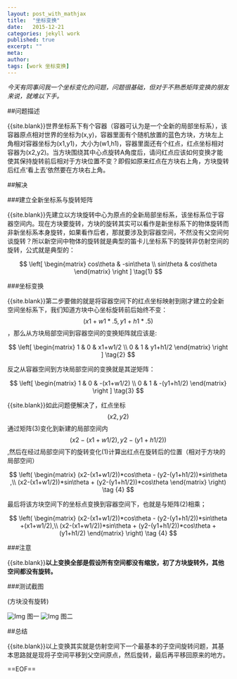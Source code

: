 ```yaml
---
layout: post_with_mathjax
title:  "坐标变换"
date:   2015-12-21
categories: jekyll work
published: true
excerpt: ""
meta: 
author: 
tags: [work 坐标变换]
---
```


*今天有同事问我一个坐标变化的问题，问题很基础，但对于不熟悉矩阵变换的朋友来说，就难以下手。*

##问题描述

{{site.blank}}世界坐标系下有个容器（容器可认为是一个全新的局部坐标系），该容器原点相对世界的坐标为(x,y)，容器里面有个随机放置的蓝色方块，方块左上角相对容器坐标为(x1,y1)，大小为(w1,h1)，容器里面还有个红点，红点坐标相对容器为(x2,y2)。当方块围绕其中心点旋转A角度后，请问红点应该如何变换才能使其保持旋转前后相对于方块位置不变？即假如原来红点在方块右上角，方块旋转后红点‘看上去’依然要在方块右上角。

##解决

###建立全新坐标系与旋转矩阵

{{site.blank}}先建立以方块旋转中心为原点的全新局部坐标系，该坐标系位于容器空间内。现在方块要旋转，方块的旋转其实可以看作是新坐标系下的物体旋转而非新坐标系本身旋转，如果看作后者，那就要涉及到容器空间，不然没有父空间何谈旋转？所以新空间中物体的旋转就是典型的笛卡儿坐标系下的旋转非仿射空间的旋转，公式就是典型的：

$$
\left[ \begin{matrix} cos\theta & -sin\theta \\ sin\theta & cos\theta \end{matrix} \right ] \tag{1}
$$

###坐标变换

{{site.blank}}第二步要做的就是将容器空间下的红点坐标映射到刚才建立的全新空间坐标系下，我们知道方块中心坐标旋转前后始终不变：$$(x1+w1*.5,y1+h1*.5)$$，那么从方块局部空间到容器空间的变换矩阵就应该是:

$$
\left[ \begin{matrix} 
1 & 0 & x1+w1/2 \\ 
0 & 1 & y1+h1/2 
\end{matrix} \right ] \tag{2}
$$

反之从容器空间到方块局部空间的变换就是其逆矩阵：

$$
\left[ \begin{matrix} 
1 & 0 & -(x1+w1/2) \\ 
0 & 1 & -(y1+h1/2) 
\end{matrix} \right ] \tag{3}
$$

{{site.blank}}如此问题便解决了，红点坐标$$(x2,y2)$$通过矩阵(3)变化到新建的局部空间内$$(x2-(x1+w1/2),y2-(y1+h1/2))$$,然后在经过局部空间下的旋转变化(1)计算出红点在旋转后的位置（相对于方块的局部空间）

$$
\left( \begin{matrix}
(x2-(x1+w1/2))*cos\theta - (y2-(y1+h1/2))*sin\theta ,\\ 
(x2-(x1+w1/2))*sin\theta + (y2-(y1+h1/2))*cos\theta 
\end{matrix} \right) \tag {4}
$$

最后将该方块空间下的坐标点变换到容器空间下，也就是与矩阵(2)相乘；

$$
\left( \begin{matrix}
(x2-(x1+w1/2))*cos\theta - (y2-(y1+h1/2))*sin\theta +(x1+w1/2),\\ 
(x2-(x1+w1/2))*sin\theta + (y2-(y1+h1/2))*cos\theta +(y1+h1/2)
\end{matrix} \right) \tag {4}
$$

###注意

{{site.blank}}**以上变换全部是假设所有空间都没有缩放，初了方块旋转外，其他空间都没有旋转。**

###测试截图

(方块没有旋转)

![Img][img_1] 图一
![Img][img_2] 图二

##总结

{{site.blank}}以上变换其实就是仿射空间下一个最基本的子空间旋转问题，其基本思路就是现将子空间平移到父空间原点，然后旋转，最后再平移回原来的地方。


==EOF==

[img_1]:{{site.basepath}}/img/coordination/image_coor1.jpg
[img_2]:{{site.basepath}}/img/coordination/image_coor2.jpg

